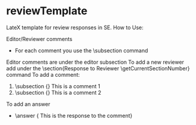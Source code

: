 # reviewTemplate
LateX template for review responses in SE.
How to Use:

Editor/Reviewer comments
+ For each comment you use the \subsection command

Editor comments are under the editor subsection
To add a new reviewer add under the \section{Response to Reviewer \getCurrentSectionNumber} command
 To add a comment:
 1. \subsection {} This is a comment 1
 2. \subsection {} This is a comment 2

 To add an answer
 + \answer { This is the response to the comment}
